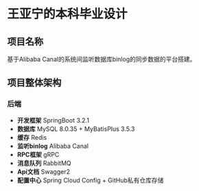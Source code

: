 # 王亚宁的本科毕业设计
## 项目名称
基于Alibaba Canal的系统间监听数据库binlog的同步数据的平台搭建。
## 项目整体架构
### 后端
- **开发框架** SpringBoot 3.2.1
- **数据库** MySQL 8.0.35 + MyBatisPlus 3.5.3
- **缓存** Redis
- **监听binlog** Alibaba Canal
- **RPC框架** gRPC
- **消息队列** RabbitMQ
- **Api文档** Swagger2
- **配置中心** Spring Cloud Config + GitHub私有仓库存储